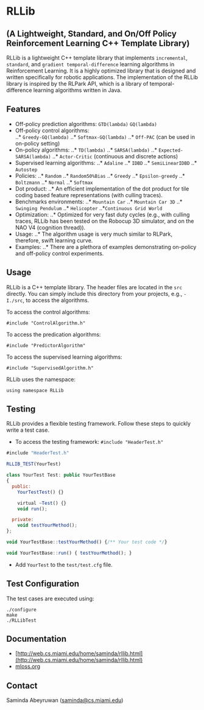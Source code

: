 RLLib 
=====
(A Lightweight, Standard, and On/Off Policy Reinforcement Learning C++ Template Library)
----------------------------------------------------------------------------------------

RLLib is a lightweight C++ template library that implements `incremental`, `standard`, and `gradient temporal-difference` learning algorithms in Reinforcement Learning. It is a highly optimized library that is designed and written specifically for robotic applications. The implementation of the RLLib library is inspired by the RLPark API, which is a library of temporal-difference learning algorithms written in Java. 

Features
--------

* Off-policy prediction algorithms: 
`GTD(lambda)`
`GQ(lambda)`
* Off-policy control algorithms:  
..* `Greedy-GQ(lambda)`
..* `Softmax-GQ(lambda)`
..* `Off-PAC` (can be used in on-policy setting)
* On-policy algorithms: 
..* `TD(lambda)`
..* `SARSA(lambda)`
..* `Expected-SARSA(lambda)`
..* `Actor-Critic` (continuous and discrete actions) 
* Supervised learning algorithms: 
..* `Adaline`
..* `IDBD`
..* `SemiLinearIDBD`
..* `Autostep`
* Policies: 
..* `Random`
..* `Random50%Bias`
..* `Greedy`
..* `Epsilon-greedy`
..* `Boltzmann`
..* `Normal`
..* `Softmax`
* Dot product: 
..* An efficient implementation of the dot product for tile coding based feature representations (with culling traces).
* Benchmarks environments: 
..* `Mountain Car`
..* `Mountain Car 3D`
..* `Swinging Pendulum`
..* `Helicopter`
..*`Continuous Grid World`
* Optimization: 
..* Optimized for very fast duty cycles (e.g., with culling traces, RLLib has been tested on the Robocup 3D simulator, and on the NAO V4  (cognition thread)). 
* Usage: 
..* The algorithm usage is very much similar to RLPark, therefore, swift learning curve.
* Examples: 
..* There are a plethora of examples demonstrating on-policy and off-policy control experiments.


Usage
-----

RLLib is a C++ template library. The header files are located in the `src` directly. You can simply include this directory from your projects, e.g., `-I./src`, to access the algorithms.

To access the control algorithms:
    
    #include "ControlAlgorithm.h"

To access the predication algorithms:
   
    #include "PredictorAlgorithm"
 
To access the supervised learning algorithms:
   
    #include "SupervisedAlgorithm.h"

RLLib uses the namespace: 

    using namespace RLLib


Testing
-------

RLLib provides a flexible testing framework. Follow these steps to quickly write a test case.

* To access the testing framework: `#include "HeaderTest.h"`

```javascript
#include "HeaderTest.h"

RLLIB_TEST(YourTest)

class YourTest Test: public YourTestBase
{
  public:
    YourTestTest() {}

    virtual ~Test() {}
    void run();

  private:
    void testYourMethod();
};

void YourTestBase::testYourMethod() {/** Your test code */}

void YourTestBase::run() { testYourMethod(); }
```
  
* Add `YourTest` to the `test/test.cfg` file.

Test Configuration
-------------------

The test cases are executed using:
   
    ./configure
    make
    ./RLLibTest

Documentation
------------- 
   
* [http://web.cs.miami.edu/home/saminda/rllib.html](http://web.cs.miami.edu/home/saminda/rllib.html)
* [mloss.org](https://mloss.org/software/view/502/)  


Contact
-------

   Saminda Abeyruwan (saminda@cs.miami.edu)


